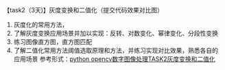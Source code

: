 【task2（3天)】灰度变换和二值化（提交代码效果对比图）

1. 灰度化的常用方法，
2. 了解灰度变换应用场景并加以实现：反转、对数变化、幂律变化、分段性变换
3. 练习图像直方图，直方图匹配
4. 了解二值化常用方法阈值选取原理和方法，并练习实现对比效果，熟悉各自的应用场景
参考形式：[python opencv数字图像处理TASK2灰度变换和二值化](https://blog.csdn.net/weixin_41871126/article/details/100062601)
